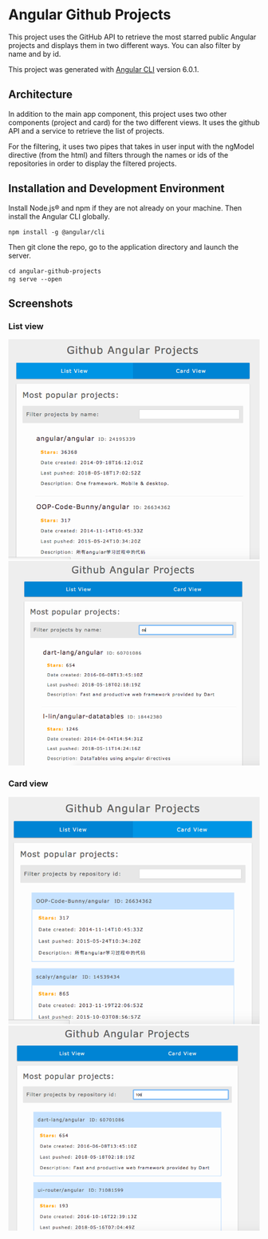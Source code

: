 # Angular Github Projects
This project uses the GitHub API to retrieve the most starred public Angular projects and displays them in two different ways. You can also filter by name and by id.

This project was generated with [Angular CLI](https://github.com/angular/angular-cli) version 6.0.1.

## Architecture

In addition to the main app component, this project uses two other components (project and card) for the two different views. It uses the github API and a service to retrieve the list of projects. 

For the filtering, it uses two pipes that takes in user input with the ngModel directive (from the html) and filters through the names or ids of the repositories in order to display the filtered projects. 

## Installation and Development Environment

Install Node.js® and npm if they are not already on your machine.
Then install the Angular CLI globally.

```
npm install -g @angular/cli
```
Then git clone the repo, go to the application directory and launch the server. 
```
cd angular-github-projects
ng serve --open
```

## Screenshots
### List view
![listview](images/listview.png)
![listviewsearch](images/listviewsearch.png)

### Card view
![cardview](images/cardview.png)
![cardviewsearch](images/cardviewsearch.png)